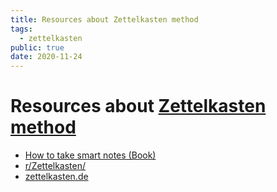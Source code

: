 ```yaml
---
title: Resources about Zettelkasten method
tags:
  - zettelkasten
public: true
date: 2020-11-24
---
```


# Resources about [Zettelkasten method](Zettelkasten%20method.md)

* [How to take smart notes (Book)](https://www.amazon.co.uk/How-Take-Smart-Notes-Nonfiction-ebook/dp/B06WVYW33Y)
* [r/Zettelkasten/](https://www.reddit.com/r/Zettelkasten/)
* [zettelkasten.de](https://zettelkasten.de/)
